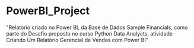 # PowerBI_Project
"Relatório criado no Power BI, da Base de Dados Sample Financials, como parte do Desafio proposto no curso Python Data Analycts, atividade  Criando Um Relatório Gerencial de Vendas com Power BI"
